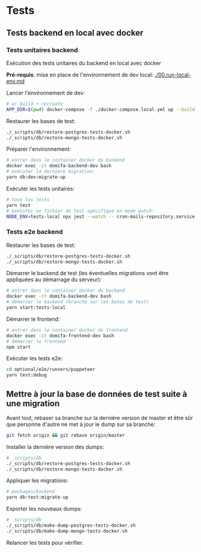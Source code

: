 # Tests

## Tests backend en local avec docker

### Tests unitaires backend

Exécution des tests unitaires du backend en local avec docker

__Pré-requis__: mise en  place de l'environnement de dev local: [./00.run-local-env.md](./00.run-local-env.md)

Lancer l'environnement de dev:

```bash
# or build + recreate
APP_DIR=$(pwd) docker-compose -f ./docker-compose.local.yml up --build --force-recreate
```

Restaurer les bases de test:

```bash
./_scripts/db/restore-postgres-tests-docker.sh
./_scripts/db/restore-mongo-tests-docker.sh
```

Préparer l'environnement:

```bash
# entrer dans le container docker du backend
docker exec -it domifa-backend-dev bash
# exécuter la dernière migration:
yarn db:dev:migrate-up
```

Exécuter les tests unitaires:

```bash
# tous les tests
yarn test
# exécuter un fichier de test spécifique en mode watch:
NODE_ENV=tests-local npx jest --watch -- cron-mails-repository.service.spec.ts
```

### Tests e2e backend

Restaurer les bases de test:

```bash
./_scripts/db/restore-postgres-tests-docker.sh
./_scripts/db/restore-mongo-tests-docker.sh
```

Démarrer le backend de test (les éventuelles migrations vont être appliquées au démarrage du serveur):

```bash
# entrer dans le container docker du backend
docker exec -it domifa-backend-dev bash
# démarrer le backend (branché sur les bases de test)
yarn start:tests-local
```

Démarrer le frontend:

```bash
# entrer dans le container docker du frontend
docker exec -it domifa-frontend-dev bash
# démarrer le frontend
npm start
```

Exécuter les tests e2e:

```bash
cd optional/e2e/runners/puppeteer
yarn test:debug
```

## Mettre à jour la base de données de test suite à une migration

Avant tout, rebaser sa branche sur la dernière version de master et être sûr que personne d'autre ne met à jour le dump sur sa branche:

```bash
git fetch origin && git rebase origin/master
```

Installer la dernière version des dumps:

```bash
# _scripts/db
./_scripts/db/restore-postgres-tests-docker.sh
./_scripts/db/restore-mongo-tests-docker.sh
```

Appliquer les migrations:

```bash
# packages/backend
yarn db:test:migrate-up
```

Exporter les nouveaux dumps:

```bash
# _scripts/db
./_scripts/db/make-dump-postgres-tests-docker.sh
./_scripts/db/make-dump-mongo-tests-docker.sh
```

Relancer les tests pour vérifier.
